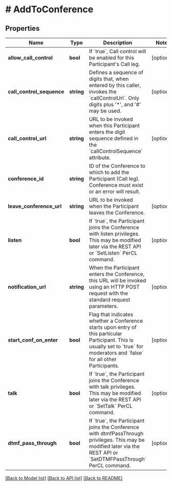 # # AddToConference

## Properties

Name | Type | Description | Notes
------------ | ------------- | ------------- | -------------
**allow_call_control** | **bool** | If &#x60;true&#x60;, Call control will be enabled for this Participant&#39;s Call leg. | [optional]
**call_control_sequence** | **string** | Defines a sequence of digits that, when entered by this caller, invokes the &#x60;callControlUrl&#x60;. Only digits plus &#39;*&#39;, and &#39;#&#39; may be used. | [optional]
**call_control_url** | **string** | URL to be invoked when this Participant enters the digit sequence defined in the &#x60;callControlSequence&#x60; attribute. | [optional]
**conference_id** | **string** | ID of the Conference to which to add the Participant (Call leg). Conference must exist or an error will result. |
**leave_conference_url** | **string** | URL to be invoked when the Participant leaves the Conference. | [optional]
**listen** | **bool** | If &#x60;true&#x60;, the Participant joins the Conference with listen privileges. This may be modified later via the REST API or &#x60;SetListen&#x60; PerCL command. | [optional]
**notification_url** | **string** | When the Participant enters the Conference, this URL will be invoked using an HTTP POST request with the standard request parameters. | [optional]
**start_conf_on_enter** | **bool** | Flag that indicates whether a Conference starts upon entry of this particular Participant. This is usually set to &#x60;true&#x60; for moderators and &#x60;false&#x60; for all other Participants. | [optional]
**talk** | **bool** | If &#x60;true&#x60;, the Participant joins the Conference with talk privileges. This may be modified later via the REST API or &#x60;SetTalk&#x60; PerCL command. | [optional]
**dtmf_pass_through** | **bool** | If &#x60;true&#x60;, the Participant joins the Conference with dtmfPassThrough privileges. This may be modified later via the REST API or &#x60;SetDTMFPassThrough&#x60; PerCL command. | [optional]

[[Back to Model list]](../../README.md#models) [[Back to API list]](../../README.md#endpoints) [[Back to README]](../../README.md)
